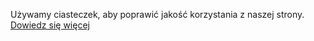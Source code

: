 ---
---
Używamy ciasteczek, aby poprawić jakość korzystania z naszej strony.
[Dowiedz się więcej](/ciasteczka)